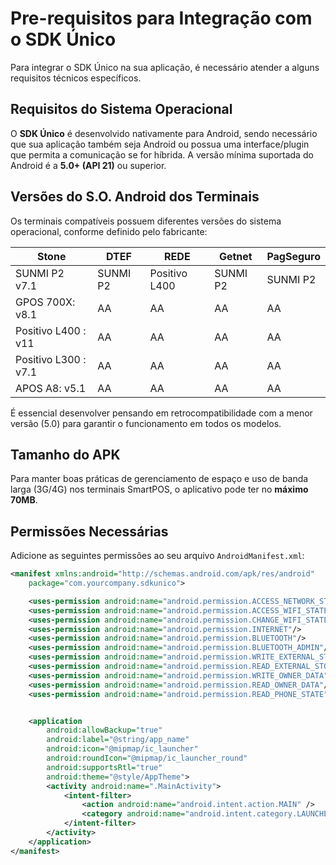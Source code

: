# Pre-requisitos para Integração com o SDK Único

Para integrar o SDK Único na sua aplicação, é necessário atender a alguns requisitos técnicos específicos.

## Requisitos do Sistema Operacional

O **SDK Único** é desenvolvido nativamente para Android, sendo necessário que sua aplicação também seja Android ou possua uma interface/plugin que permita a comunicação se for híbrida. A versão mínima suportada do Android é a **5.0+ (API 21)** ou superior.

## Versões do S.O. Android dos Terminais

Os terminais compatíveis possuem diferentes versões do sistema operacional, conforme definido pelo fabricante:

|  Stone               | DTEF       | REDE            | Getnet    | PagSeguro |
|----------------------|------------|-----------------|-----------|-----------|
| SUNMI P2  v7.1       |  SUNMI P2  | Positivo L400   | SUNMI P2  | SUNMI P2  |
| GPOS 700X: v8.1      |  AA        | AA              | AA        | AA        |
| Positivo L400 : v11  |  AA        | AA              | AA        | AA        |
| Positivo L300 : v7.1 |  AA        | AA              | AA        | AA        |
| APOS A8: v5.1        |  AA        | AA              | AA        | AA        |




É essencial desenvolver pensando em retrocompatibilidade com a menor versão (5.0) para garantir o funcionamento em todos os modelos.

## Tamanho do APK

Para manter boas práticas de gerenciamento de espaço e uso de banda larga (3G/4G) nos terminais SmartPOS, o aplicativo pode ter no <b>máximo 70MB</b>.







## Permissões Necessárias

Adicione as seguintes permissões ao seu arquivo `AndroidManifest.xml`:

```xml
<manifest xmlns:android="http://schemas.android.com/apk/res/android"
    package="com.yourcompany.sdkunico">

    <uses-permission android:name="android.permission.ACCESS_NETWORK_STATE"/>
    <uses-permission android:name="android.permission.ACCESS_WIFI_STATE"/>
    <uses-permission android:name="android.permission.CHANGE_WIFI_STATE"/>
    <uses-permission android:name="android.permission.INTERNET"/>
    <uses-permission android:name="android.permission.BLUETOOTH"/>
    <uses-permission android:name="android.permission.BLUETOOTH_ADMIN"/>
    <uses-permission android:name="android.permission.WRITE_EXTERNAL_STORAGE"/>
    <uses-permission android:name="android.permission.READ_EXTERNAL_STORAGE"/>
    <uses-permission android:name="android.permission.WRITE_OWNER_DATA"/>
    <uses-permission android:name="android.permission.READ_OWNER_DATA"/>
    <uses-permission android:name="android.permission.READ_PHONE_STATE"/>


    <application
        android:allowBackup="true"
        android:label="@string/app_name"
        android:icon="@mipmap/ic_launcher"
        android:roundIcon="@mipmap/ic_launcher_round"
        android:supportsRtl="true"
        android:theme="@style/AppTheme">
        <activity android:name=".MainActivity">
            <intent-filter>
                <action android:name="android.intent.action.MAIN" />
                <category android:name="android.intent.category.LAUNCHER" />
            </intent-filter>
        </activity>
    </application>
</manifest>
```